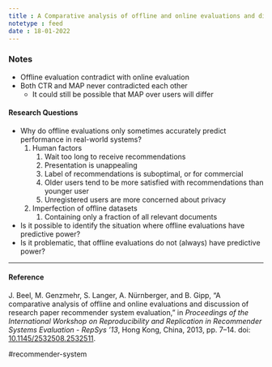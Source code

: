 ```yaml
---
title : A Comparative analysis of offline and online evaluations and discussions of research paper recommender system evaluation
notetype : feed
date : 18-01-2022
---
```




### Notes

- Offline evaluation contradict with online evaluation
- Both CTR and MAP never contradicted each other
	- It could still be possible that MAP over users will differ


#### Research Questions
- Why do offline evaluations only sometimes accurately predict performance in real-world systems?
	1. Human factors
		1. Wait too long to receive recommendations
		2. Presentation is unappealing 
		3. Label of recommendations is suboptimal, or for commercial 
		4. Older users tend to be more satisfied with recommendations than younger user
		5. Unregistered users are more concerned about privacy
	2. Imperfection of offline datasets
		1. Containing only a fraction of all relevant documents
- Is it possible to identify the situation where offline evaluations have predictive power?
- Is it problematic, that offline evaluations do not (always) have predictive power?


---

#### Reference

J. Beel, M. Genzmehr, S. Langer, A. Nürnberger, and B. Gipp, “A comparative analysis of offline and online evaluations and discussion of research paper recommender system evaluation,” in _Proceedings of the International Workshop on Reproducibility and Replication in Recommender Systems Evaluation - RepSys ’13_, Hong Kong, China, 2013, pp. 7–14. doi: [10.1145/2532508.2532511](https://doi.org/10.1145/2532508.2532511).

#recommender-system